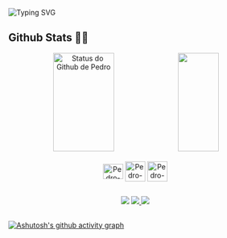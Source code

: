 ![Typing SVG](https://readme-typing-svg.herokuapp.com/?color=blue&size=35&center=true&vCenter=true&width=1000&lines=Olá,+meu+nome+é+Pedro+Henrique!;Tenho+20+anos.;Sou+um+estudante+de+Engenharia+de+Software!;Bem-vindo(a)!;)

  ## Github Stats 👨‍💻
<div align='center'>
   <img width="49%" height="195px" src="https://github-readme-stats.vercel.app/api?username=k0d3r-ph&show_icons=true&count_private=true&hide_border=true&title_color=blue&icon_color=blue&text_color=blue&bg_color=0d1117&locale=pt-br&rank_icon=github" alt="Status do Github de Pedro" />
  <img width="40%" height="195px" src="https://github-readme-stats.vercel.app/api/top-langs/?username=k0d3r-ph&layout=compact&hide_border=true&title_color=blue&text_color=blue&bg_color=0d1117"/>
</div>  

<div style="display: inline_block" align='center'><br>
  <img align="center" alt="Pedro-Js" height="30" width="40" src="https://user-images.githubusercontent.com/74038190/212257454-16e3712e-945a-4ca2-b238-408ad0bf87e6.gif">
  <img align="center" alt="Pedro-Python" height="40" width="40" src="https://user-images.githubusercontent.com/74038190/212257472-08e52665-c503-4bd9-aa20-f5a4dae769b5.gif">
  <img align="center" alt="Pedro-VS" height="40" width="40" src="https://user-images.githubusercontent.com/74038190/212257472-08e52665-c503-4bd9-aa20-f5a4dae769b5.gif](https://user-images.githubusercontent.com/74038190/212257465-7ce8d493-cac5-494e-982a-5a9deb852c4b.gif">
</div>

##
<div align='center'>
  <a href="https://www.linkedin.com/in/pedro-henrique-oliveira-fonseca/" target='_blank'><img src='https://img.shields.io/badge/LinkedIn-0077B5?style=for-the-badge&logo=linkedin&logoColor=white' target="_blank"></a>
  <a href="mailto:pedrohenriqueoliveira29@hotmail.com" target='_blank'><img src='https://img.shields.io/badge/-Email-000?style=for-the-badge&logo=microsoft-outlook&logoColor=007BFF' target="_blank"</a>
  <a href="https://www.instagram.com/pedroaga92/"><img src="https://img.shields.io/badge/-Instagram-%23E4405F?style=for-the-badge&logo=instagram&logoColor=white"<\a>
</div>

##


[![Ashutosh's github activity graph](https://github-readme-activity-graph.vercel.app/graph?username=k0d3r-ph&theme=react-dark&hide_border=true&custom_title=Commits)](https://github.com/ashutosh00710/github-readme-activity-graph)




